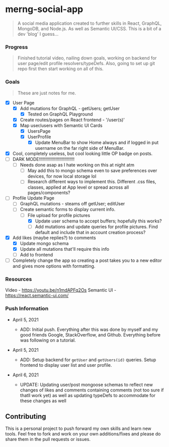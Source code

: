 # merng-social-app

> A social media application created to further skills in React, GraphQL, MongoDB, and Node.js. As well as Semantic UI/CSS. This is a bit of a dev 'blog' I guess...

### Progress

> Finished tutorial video, nailing down goals, working on backend for user page/edit profile resolvers/typeDefs. Also, going to set up git repo first then start working on all of this.

### Goals

> These are just notes for me.

- [x] User Page
  - [x] Add mutations for GraphQL - getUsers; getUser
    - [x] Tested on GraphQL Playground
  - [x] Create routes/pages on React frontend - '/user(s)'
  - [x] Map user/users with Semantic UI Cards
    - [x] UsersPage
    - [x] UserProfile
      - [x] Update MenuBar to show Home always and if logged in put username on the far right side of MenuBar.
- [x] Cool, completely useless, but cool looking little OP badge on posts.
- [ ] DARK MODE!!!!!!!!!!!!!!!!!!!!!!!!!!!!
  - [ ] Needs done asap as I hate working on this at night atm
    - [ ] May add this to mongo schema even to save preferences over devices, for now local storage lol
    - [ ] Research different ways to implement this. Different .css files, classes, applied at App level or spread across all pages/components?
- [ ] Profile Update Page
  - [ ] GraphQL mutations - steams off getUser; editUser
  - [ ] Create semantic forms to display current info.
    - [ ] File upload for profile pictures
      - [x] Update user schema to accept buffers; hopefully this works?
      - [ ] Add mutations and update queries for profile pictures. Find default and include that in account creation process?
- [x] Add likes (maybe replies?) to comments
  - [x] Update mongo schema
  - [x] Update all mutations that'll require this info
  - [ ] Add to frontend
- [ ] Completely change the app so creating a post takes you to a new editor and gives more options with formatting.

### Resources

Video - https://youtu.be/n1mdAPFq2Os
Semantic UI - https://react.semantic-ui.com/

### Push Information

- April 5, 2021

  - ADD: Initial push. Everything after this was done by myself and my good friends Google, StackOverflow, and Github. Everything before was following on a tutorial.

- April 5, 2021

  - ADD: Setup backend for `getUser` and `getUsers(id)` queries. Setup frontend to display user list and user profile.

- April 6, 2021
  - UPDATE: Updating user/post mongoose schemas to reflect new changes of likes and comments containing comments (not too sure if thatll work yet) as well as updating typeDefs to accommodate for these changes as well

## Contributing

This is a personal project to push forward my own skills and learn new tools. Feel free to fork and work on your own additions/fixes and please do share them in the pull requests or issues.
